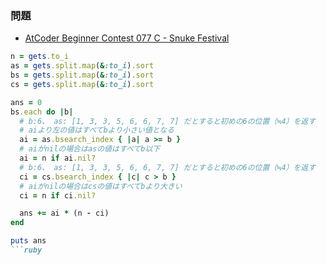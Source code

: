 ### 問題
- [AtCoder Beginner Contest 077 C - Snuke Festival](https://atcoder.jp/contests/abc077/tasks/arc084_a)

```ruby
n = gets.to_i
as = gets.split.map(&:to_i).sort
bs = gets.split.map(&:to_i).sort
cs = gets.split.map(&:to_i).sort

ans = 0
bs.each do |b|
  # b:6、 as: [1, 3, 3, 5, 6, 6, 7, 7] だとすると初めの6の位置（≒4）を返す
  # aiより左の値はすべてbより小さい値となる
  ai = as.bsearch_index { |a| a >= b }
  # aiがnilの場合はasの値はすべてb以下
  ai = n if ai.nil?
  # b:6、 as: [1, 3, 3, 5, 6, 6, 7, 7] だとすると初めの6の位置（≒4）を返す
  ci = cs.bsearch_index { |c| c > b }
  # aiがnilの場合はcsの値はすべてbより大きい
  ci = n if ci.nil?

  ans += ai * (n - ci)
end

puts ans
```ruby